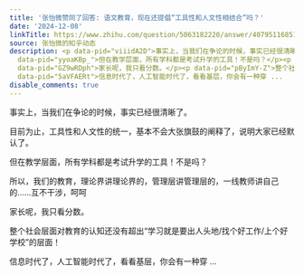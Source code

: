 ```yaml
---
title: '张怡微赞同了回答: 语文教育，现在还提倡“工具性和人文性相结合”吗？'
date: '2024-12-08'
linkTitle: https://www.zhihu.com/question/5063182220/answer/40795116851
source: 张怡微的知乎动态
description: <p data-pid="viiidA2D">事实上，当我们在争论的时候，事实已经很清晰了。</p><p data-pid="oXvywkI3">目前为止，工具性和人文性的统一，基本不会大张旗鼓的阐释了，说明大家已经默认了。</p><p
  data-pid="yyoaKBp_">但在教学层面，所有学科都是考试升学的工具！不是吗？</p><p data-pid="4jaNVcvH">所以，我们的教育，理论界讲理论界的，管理层讲管理层的，一线教师讲自己的……互不干涉，呵呵</p><p
  data-pid="GZ9wRDph">家长呢，我只看分数。</p><p data-pid="pByImY-Z">整个社会层面对教育的认知还没有超出“学习就是要出人头地/找个好工作/上个好学校”的层面！</p><p
  data-pid="5aVFAERt">信息时代了，人工智能时代了，看看基层，你会有一种穿 ...
disable_comments: true
---
```

<p data-pid="viiidA2D">事实上，当我们在争论的时候，事实已经很清晰了。</p><p data-pid="oXvywkI3">目前为止，工具性和人文性的统一，基本不会大张旗鼓的阐释了，说明大家已经默认了。</p><p data-pid="yyoaKBp_">但在教学层面，所有学科都是考试升学的工具！不是吗？</p><p data-pid="4jaNVcvH">所以，我们的教育，理论界讲理论界的，管理层讲管理层的，一线教师讲自己的……互不干涉，呵呵</p><p data-pid="GZ9wRDph">家长呢，我只看分数。</p><p data-pid="pByImY-Z">整个社会层面对教育的认知还没有超出“学习就是要出人头地/找个好工作/上个好学校”的层面！</p><p data-pid="5aVFAERt">信息时代了，人工智能时代了，看看基层，你会有一种穿 ...